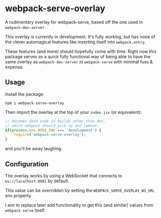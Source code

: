 # webpack-serve-overlay

A rudimentary overlay for webpack-serve, based off the one used in `webpack-dev-server`.

This overlay is currently in development. It's fully working, 
but has none of the clever automagical features like inserting itself into `webpack.entry`.

These features (and more) should hopefully come with time. Right now this package serves as a quick fully functional way of 
being able to have the same overlay as `webpack-dev-server` in `webpack-serve` with minimal fuss & expense.

## Usage

Install the package:

```
npm i webpack-serve-overlay
```

Then import the overlay at the top of your `index.jsx` (or equivalent):

```javascript
// becomes dead code in builds other than dev,
// which webpack should pick up and remove.
if(process.env.NODE_ENV === 'development') {
    require('webpack-serve-overlay');
}
```

and you'll be away laughing.

## Configuration

The overlay works by using a WebSocket that connects to `ws://localhost:8081` by default.

This value can be overridden by setting the `WEBPACK_SERVE_OVERLAY_WS_URL` env property.

I aim to replace later add functionality to get this (and similar) values from `webpack-serve` itself.
